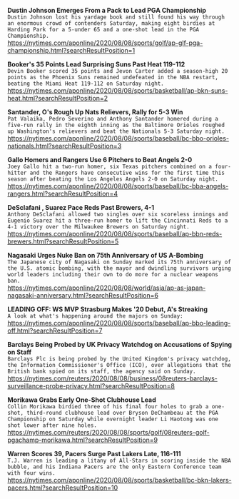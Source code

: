 **Dustin Johnson Emerges From a Pack to Lead PGA Championship**\
`Dustin Johnson lost his yardage book and still found his way through an enormous crowd of contenders Saturday, making eight birdies at Harding Park for a 5-under 65 and a one-shot lead in the PGA Championship.`\
https://nytimes.com/aponline/2020/08/08/sports/golf/ap-glf-pga-championship.html?searchResultPosition=1

**Booker's 35 Points Lead Surprising Suns Past Heat 119-112**\
`Devin Booker scored 35 points and Jevon Carter added a season-high 20 points as the Phoenix Suns remained undefeated in the NBA restart, beating the Miami Heat 119-112 on Saturday night.`\
https://nytimes.com/aponline/2020/08/08/sports/basketball/ap-bkn-suns-heat.html?searchResultPosition=2

**Santander, O's Rough Up Nats Relievers, Rally for 5-3 Win**\
`Pat Valaika, Pedro Severino and Anthony Santander homered during a five-run rally in the eighth inning as the Baltimore Orioles roughed up Washington's relievers and beat the Nationals 5-3 Saturday night.`\
https://nytimes.com/aponline/2020/08/08/sports/baseball/bc-bbo-orioles-nationals.html?searchResultPosition=3

**Gallo Homers and Rangers Use 6 Pitchers to Beat Angels 2-0**\
`Joey Gallo hit a two-run homer, six Texas pitchers combined on a four-hitter and the Rangers have consecutive wins for the first time this season after beating the Los Angeles Angels 2-0 on Saturday night. `\
https://nytimes.com/aponline/2020/08/08/sports/baseball/bc-bba-angels-rangers.html?searchResultPosition=4

**DeSclafani , Suarez Pace Reds Past Brewers, 4-1**\
`Anthony DeSclafani allowed two singles over six scoreless innings and Eugenio Suarez hit a three-run homer to lift the Cincinnati Reds to a 4-1 victory over the Milwaukee Brewers on Saturday night.`\
https://nytimes.com/aponline/2020/08/08/sports/baseball/ap-bbn-reds-brewers.html?searchResultPosition=5

**Nagasaki Urges Nuke Ban on 75th Anniversary of US A-Bombing**\
`The Japanese city of Nagasaki on Sunday marked its 75th anniversary of the U.S. atomic bombing, with the mayor and dwindling survivors urging world leaders including their own to do more for a nuclear weapons ban.`\
https://nytimes.com/aponline/2020/08/08/world/asia/ap-as-japan-nagasaki-anniversary.html?searchResultPosition=6

**LEADING OFF: WS MVP Strasburg Makes '20 Debut, A's Streaking**\
`A look at what's happening around the majors on Sunday:`\
https://nytimes.com/aponline/2020/08/08/sports/baseball/ap-bbo-leading-off.html?searchResultPosition=7

**Barclays Being Probed by UK Privacy Watchdog on Accusations of Spying on Staff**\
`Barclays Plc is being probed by the United Kingdom's privacy watchdog, the Information Commissioner's Office (ICO), over allegations that the British bank spied on its staff, the agency said on Sunday.`\
https://nytimes.com/reuters/2020/08/08/business/08reuters-barclays-surveillance-probe-privacy.html?searchResultPosition=8

**Morikawa Grabs Early One-Shot Clubhouse Lead**\
`Collin Morikawa birdied three of his final four holes to grab a one-shot, third-round clubhouse lead over Bryson DeChambeau at the PGA Championship on Saturday while overnight leader Li Haotong was one shot lower after nine holes.`\
https://nytimes.com/reuters/2020/08/08/sports/golf/08reuters-golf-pgachamp-morikawa.html?searchResultPosition=9

**Warren Scores 39, Pacers Surge Past Lakers Late, 116-111**\
`T.J. Warren is leading a litany of All-Stars in scoring inside the NBA bubble, and his Indiana Pacers are the only Eastern Conference team with four wins.`\
https://nytimes.com/aponline/2020/08/08/sports/basketball/bc-bkn-lakers-pacers.html?searchResultPosition=10

